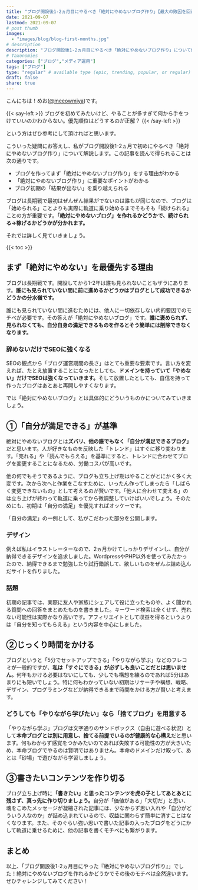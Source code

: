 ```yaml
---
title: "ブログ開設後1-2ヵ月目にやるべき「絶対にやめないブログ作り」【最大の敗因を回避｜ブログを続ける上で一番大切なこと】"
date: 2021-09-07
lastmod: 2021-09-07
# post thumb
images:
  - "images/blog/blog-first-months.jpg"
# description
description: "ブログ開設後1-2ヵ月目にやるべき「絶対にやめないブログ作り」について解説します。"
# Taxonomies
categories: ["ブログ","メディア運用"]
tags: ["ブログ"]
type: "regular" # available type (epic, trending, popular, or regular)
draft: false
share: true
---
```


こんにちは！めお(<u><a href="https://twitter.com/meeowmiya" target="_blank">@meeowmiya</a></u>)です。

{{< say-left >}}
ブログを初めてみたいけど、やることが多すぎて何から手をつけていいのかわからない。優先順位はどうするのが正解？
{{< /say-left >}}

という方はぜひ参考にして頂ければと思います。

こういった疑問にお答えし、私がブログ開設後1-2ヵ月で初めにやるべき「絶対にやめないブログ作り」について解説します。この記事を読んで得られることは次の通りです。

* ブログを作ってまず「絶対にやめないブログ作り」をする理由がわかる
* 「絶対にやめないブログ作り」に重要なポイントがわかる
* ブログ初期の「結果が出ない」を乗り越えられる


ブログは長期戦で最初はぜんぜん結果がでないのは誰もが同じなので、ブログは「始められる」ことよりも実際に軌道に乗り始めるまでそもそも「続けられる」ことの方が重要です。<span class="keiko-red">**「絶対にやめないブログ」を作れるかどうかで、続けられる→稼げるかどうかが分かれます。**</span>

それでは詳しく見ていきましょう。

{{< toc >}}

## まず「絶対にやめない」を最優先する理由

ブログは長期戦です。開設してから1-2年は誰も見られないこともザラにあります。<span class="keiko-red">**誰にも見られていない間に前に進めるかどうかはブログとして成功できるかどうかの分水嶺です。**</span>

誰にも見られていない間に進むためには、他人に一切依存しない内的要因でのモチベが必要です。その答えが「絶対にやめないブログ」です。<span class="keiko-red">**誰に褒められず、見られなくても、自分自身の満足できるものを作るとそう簡単には削除できなくなります。**</span>

### 辞めないだけでSEOに強くなる

SEOの観点から「ブログ運営期間の長さ」はとても重要な要素です。言い方を変えれば、たとえ放置することになったとしても、<span class="keiko-red">**ドメインを持っていて「やめない」だけでSEOは強くなっていきます。**</span>そして放置したとしても、自信を持って作ったブログはあとあと再開しやすくなります。

では「絶対にやめないブログ」とは具体的にどういうものかについてみていきましょう。

## ①「自分が満足できる」が基準

絶対にやめないブログとは<span class="keiko-red">**ズバリ、他の誰でもなく「自分が満足できるブログ」**</span>だと思います。人が好きなものを反映した「トレンド」はすぐに移り変わります。「売れる」や「読んでもらえる」を基準にすると、トレンドに合わせてブログを変更することになるため、労働コスパが高いです。

他の何でもそうであるように、ブログも立ち上げ期はやることがとにかく多く大変です。次から次へと作業をこなすために、いったん作ってしまったら「しばらく変更できないもの」として考えるのが賢いです。「他人に合わせて変える」のは立ち上げが終わって軌道に乗ってから微調整していけばいいでしょう。そのためにも、初期は「自分の満足」を優先すればオッケーです。

「自分の満足」の一例として、私がこだわった部分を公開します。

### デザイン

例えば私はイラストレーターなので、2ヵ月かけてしっかりデザインし、自分が納得できるデザインを追求しました。WordpressやPHP以外を使ってみたかったので、納得できるまで勉強したり試行錯誤して、欲しいものをぜんぶ詰め込んだサイトを作りました。

### 話題

初期の記事では、実際に友人や家族にシェアして役に立ったものや、よく聞かれる質問への回答をまとめたものを書きました。キーワード検索は全くせず、売れない可能性は実際かなり高いです。アフィリエイトとして収益を得るというよりは「自分を知ってもらえる」という内容を中心にしました。

## ②じっくり時間をかける

ブログというと「5分でセットアップできる」「やりながら学ぶ」などのフレコミが一般的ですが、<span class="keiko-red">**私は「すぐにできる」が必ずしも良いことだとは思いません。**</span>何年もかける必要はないにしても、少しでも構想を練るのであれば5分はあまりにも短いでしょう。特に何もわかっていない初期はリサーチや構想、戦略、デザイン、プログラミングなどが納得できるまで時間をかける方が賢いと考えます。

### どうしても「やりながら学びたい」なら「捨てブログ」を用意する

「やりながら学ぶ」ブログは文字通りのサンドボックス（自由に遊べる状況）として<span class="keiko-red">**本命ブログとは別に用意し、捨てる前提でいるのが健康的な心構え**</span>だと思います。何もわからず感覚をつかみたいのであれば失敗する可能性の方が大きいため、本命ブログでやるのは賢明ではありません。本命のドメインだけ取って、あとは「砂場」で遊びながら学習しましょう。


## ③書きたいコンテンツを作り切る

ブログ立ち上げ時に<span class="keiko-red">**「書きたい」と思ったコンテンツを虎の子としてあとあとに残さず、真っ先に作り切りましょう。**</span>自分が「価値がある」「大切だ」と思い、魂をこめたメッセージが凝縮された記事には、少なからず思い入れや「自分がどういう人なのか」が詰め込まれているので、収益に関わらず簡単に消すことはなくなります。また、そのぐらい強い思いで書いた記事の入ったブログをどうにかして軌道に乗せるために、他の記事を書くモチベにも繋がります。

## まとめ

以上、「ブログ開設後1-2ヵ月目にやった『絶対にやめないブログ作り』」でした！絶対にやめないブログを作れるかどうかでその後のモチベは全然違います。ぜひチャレンジしてみてください！